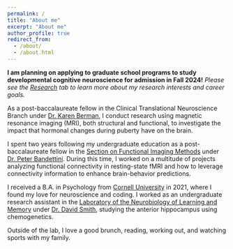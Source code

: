 ```yaml
---
permalink: /
title: "About me"
excerpt: "About me"
author_profile: true
redirect_from: 
  - /about/
  - /about.html
---
```


**I am planning on applying to graduate school programs to study developmental cognitive neuroscience for admission in Fall 2024!** *Please see the [Research](research.md) tab to learn more about my research interests and career goals.*

As a post-baccalaureate fellow in the Clinical Translational Neuroscience Branch under [Dr. Karen Berman](https://www.nimh.nih.gov/research/research-conducted-at-nimh/principal-investigators/karen-berman), I conduct research using magnetic resonance imaging (MRI), both structural and functional, to investigate the impact that hormonal changes during puberty have on the brain. 

I spent two years following my undergraduate education as a post-baccalaureate fellow in the [Section on Functional Imaging Methods](https://fim.nimh.nih.gov/) under [Dr. Peter Bandettini](https://www.nimh.nih.gov/research/research-conducted-at-nimh/principal-investigators/peter-bandettini). During this time, I worked on a multitude of projects analyzing functional connectivity in resting-state fMRI and how to leverage connectivity information to enhance brain-behavior predictions. 

I received a B.A. in Psychology from  [Cornell University](https://www.cornell.edu/) in 2021, where I found my love for neuroscience and coding. I worked as an undergraduate research assistant in the [Laboratory of the Neurobiology of Learning and Memory](https://blogs.cornell.edu/davidsmithlab/) under [Dr. David Smith](https://psychology.cornell.edu/david-m-smith), studying the anterior hippocampus using chemogenetics. 

Outside of the lab, I love a good brunch, reading, working out, and watching sports with my family. 